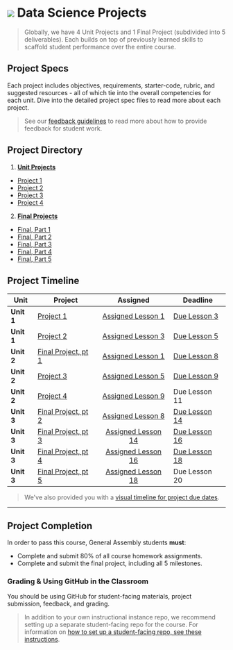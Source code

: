 # ![](https://ga-dash.s3.amazonaws.com/production/assets/logo-9f88ae6c9c3871690e33280fcf557f33.png) Data Science Projects

> Globally, we have 4 Unit Projects and 1 Final Project (subdivided into 5 deliverables). Each builds on top of previously learned skills to scaffold student performance over the entire course.

## Project Specs

Each project includes objectives, requirements, starter-code, rubric, and suggested resources - all of which tie into the overall competencies for each unit. Dive into the detailed project spec files to read more about each project.

> See our [feedback guidelines](./project-feedback.md) to read more about how to provide feedback for student work.

## Project Directory

1. **[Unit Projects](./unit-projects/readme.md)**
  - [Project 1](./unit-projects/project-1/readme.md)
  - [Project 2](./unit-projects/project-2/readme.md)
  - [Project 3](./unit-projects/project-3/readme.md)
  - [Project 4](./unit-projects/project-4/readme.md)


2. **[Final Projects](./final-projects/readme.md)**
  - [Final, Part 1](./final-projects/01-lightning-talk/)
  - [Final, Part 2](./final-projects/02-experiment-writeup/readme.md)
  - [Final, Part 3](./final-projects/03-exploratory-analysis/readme.md)
  - [Final, Part 4](./final-projects/04-notebook-rough-draft/readme.md)
  - [Final, Part 5](./final-projects/05-presentation/readme.md)


## Project Timeline

| Unit | Project | Assigned | Deadline |
| --- | --- | :---: | --- |
| **Unit 1** | [Project 1](./unit-projects/project-1/readme.md) | [Assigned Lesson 1](../lessons/lesson-01/readme.md) | [Due Lesson 3](../lessons/lesson-03/readme.md) |
| **Unit 1** | [Project 2](./unit-projects/project-2/readme.md) | [Assigned Lesson 3](../lessons/lesson-03/readme.md) | [Due Lesson 5](../lessons/lesson-05/readme.md) |
| **Unit 2** | [Final Project, pt 1](./final-projects/01-lightning-talk/readme.md) | [Assigned Lesson 1](../lessons/lesson-01/readme.md) | [Due Lesson 8](../lessons/lesson-08/readme.md) |
| **Unit 2** | [Project 3](./unit-projects/project-3/readme.md) | [Assigned Lesson 5](../lessons/lesson-05/readme.md) | [Due Lesson 9](../lessons/lesson-09/readme.md) |
| **Unit 2** | [Project 4](./unit-projects/project-4/readme.md) | [Assigned Lesson 9](../lessons/lesson-09/readme.md) | Due Lesson 11 |
| **Unit 3** | [Final Project, pt 2](./final-projects/02-experiment-writeup/readme.md) | [Assigned Lesson 8](../lessons/lesson-08/readme.md) | [Due Lesson 14](../lessons/lesson-14/readme.md) |
| **Unit 3** | [Final Project, pt 3](./final-projects/03-exploratory-analysis/readme.md) | [Assigned Lesson 14](../lessons/lesson-14/readme.md) | [Due Lesson 16]() |
| **Unit 3** | [Final Project, pt 4](./final-projects/04-notebook-rough-draft/readme.md) | [Assigned Lesson 16]() | [Due Lesson 18]() |
| **Unit 3** | [Final Project, pt 5](./final-projects/05-presentation/readme.md) | [Assigned Lesson 18]() | Due Lesson 20 |



> We've also provided you with a [visual timeline for project due dates](../resources/instructor-resources/DS-project-due-dates.pdf).


---

## Project Completion

In order to pass this course, General Assembly students **must**:

- Complete and submit 80% of all course homework assignments.
- Complete and submit the final project, including all 5 milestones.

### Grading & Using GitHub in the Classroom

You should be using GitHub for student-facing materials, project submission, feedback, and grading.

> In addition to your own instructional instance repo, we recommend setting up a separate student-facing repo for the course. For information on [how to set up a student-facing repo, see these instructions](../resources/instructor-resources/github-repo-instance-guide.md).

